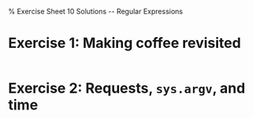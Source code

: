 % Exercise Sheet 10 Solutions -- Regular Expressions


# Exercise 1: Making coffee revisited

```{ .python .exec file=10_RegEx/code/coffeeregex.py wd=10_RegEx/code }
```


# Exercise 2: Requests, `sys.argv`, and time

```{ .python file=10_RegEx/code/bookreview.py }
```

